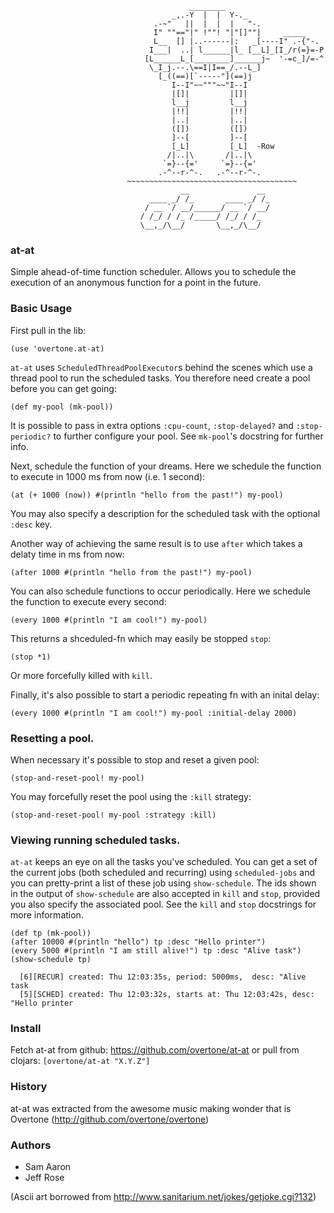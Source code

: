                                             ________
                                        _,.-Y  |  |  Y-._
                                    .-~"   ||  |  |  |   "-.
                                    I" ""=="|" !""! "|"[]""|     _____
                                    L__  [] |..------|:   _[----I" .-{"-.
                                   I___|  ..| l______|l_ [__L]_[I_/r(=}=-P
                                  [L______L_[________]______j~  '-=c_]/=-^
                                   \_I_j.--.\==I|I==_/.--L_]
                                     [_((==)[`-----"](==)j
                                        I--I"~~"""~~"I--I
                                        |[]|         |[]|
                                        l__j         l__j
                                        |!!|         |!!|
                                        |..|         |..|
                                        ([])         ([])
                                        ]--[         ]--[
                                        [_L]         [_L]  -Row
                                       /|..|\       /|..|\
                                      `=}--{='     `=}--{='
                                     .-^--r-^-.   .-^--r-^-.
                              ~~~~~~~~~~~~~~~~~~~~~~~~~~~~~~~~~~~~~~
                                          __               __
                                   ____ _/ /_       ____ _/ /_
                                  / __ `/ __/______/ __ `/ __/
                                 / /_/ / /_ /_____/ /_/ / /_
                                 \__,_/\__/       \__,_/\__/



### at-at

Simple ahead-of-time function scheduler. Allows you to schedule the execution of an anonymous function for a point in the future.

### Basic Usage

First pull in the lib:

    (use 'overtone.at-at)

`at-at` uses `ScheduledThreadPoolExecutor`s behind the scenes which use a thread pool to run the scheduled tasks. You therefore need create a pool before you can get going:

    (def my-pool (mk-pool))

It is possible to pass in extra options `:cpu-count`, `:stop-delayed?` and `:stop-periodic?` to further configure your pool. See `mk-pool`'s docstring for further info.

Next, schedule the function of your dreams. Here we schedule the function to execute in 1000 ms from now (i.e. 1 second):

    (at (+ 1000 (now)) #(println "hello from the past!") my-pool)

You may also specify a description for the scheduled task with the optional `:desc` key.

Another way of achieving the same result is to use `after` which takes a delaty time in ms from now:

    (after 1000 #(println "hello from the past!") my-pool)

You can also schedule functions to occur periodically. Here we schedule the function to execute every second:

    (every 1000 #(println "I am cool!") my-pool)

This returns a shceduled-fn which may easily be stopped `stop`:

    (stop *1)

Or more forcefully killed with `kill`.

Finally, it's also possible to start a periodic repeating fn with an inital delay:

    (every 1000 #(println "I am cool!") my-pool :initial-delay 2000)

### Resetting a pool.

When necessary it's possible to stop and reset a given pool:

    (stop-and-reset-pool! my-pool)

You may forcefully reset the pool using the `:kill` strategy:

    (stop-and-reset-pool! my-pool :strategy :kill)

### Viewing running scheduled tasks.

`at-at` keeps an eye on all the tasks you've scheduled. You can get a set of the current jobs (both scheduled and recurring) using `scheduled-jobs` and you can pretty-print a list of these job using `show-schedule`. The ids shown in the output of `show-schedule` are also accepted in `kill` and `stop`, provided you also specify the associated pool. See the `kill` and `stop` docstrings for more information.

    (def tp (mk-pool))
    (after 10000 #(println "hello") tp :desc "Hello printer")
    (every 5000 #(println "I am still alive!") tp :desc "Alive task")
    (show-schedule tp)

      [6][RECUR] created: Thu 12:03:35s, period: 5000ms,  desc: "Alive task
      [5][SCHED] created: Thu 12:03:32s, starts at: Thu 12:03:42s, desc: "Hello printer

### Install

Fetch at-at from github: https://github.com/overtone/at-at or pull from clojars: `[overtone/at-at "X.Y.Z"]`

### History

at-at was extracted from the awesome music making wonder that is Overtone (http://github.com/overtone/overtone)


### Authors

* Sam Aaron
* Jeff Rose


(Ascii art borrowed from http://www.sanitarium.net/jokes/getjoke.cgi?132)
